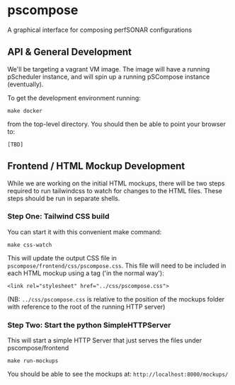 # pscompose
A graphical interface for composing perfSONAR configurations

## API & General Development
We'll be targeting a vagrant VM image. The image will have a running pScheduler instance, and will spin up a running pSCompose instance (eventually).

To get the development environment running:

```
make docker
```

from the top-level directory. You should then be able to point your browser to:

```
[TBD]
```

## Frontend / HTML Mockup Development

While we are working on the initial HTML mockups, there will be two steps required to run tailwindcss to watch for changes to the HTML files. These steps should be run in separate shells.

### Step One: Tailwind CSS build

You can start it with this convenient make command:

```
make css-watch
```

This will update the output CSS file in `pscompose/frontend/css/pscompose.css`. This file will need to be included in each HTML mockup using a <link> tag ('in the normal way'):

```
<link rel="stylesheet" href="../css/pscompose.css">
```

(NB: `../css/pscompose.css` is relative to the position of the mockups folder with reference to the root of the running HTTP server)

### Step Two: Start the python SimpleHTTPServer

This will start a simple HTTP Server that just serves the files under pscompose/frontend

```
make run-mockups
```

You should be able to see the mockups at: `http://localhost:8000/mockups/`

